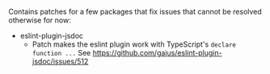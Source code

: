 Contains patches for a few packages that fix issues that cannot be resolved
otherwise for now:

* eslint-plugin-jsdoc
    * Patch makes the eslint plugin work with TypeScript's
      `declare function ...` See
      https://github.com/gajus/eslint-plugin-jsdoc/issues/512
